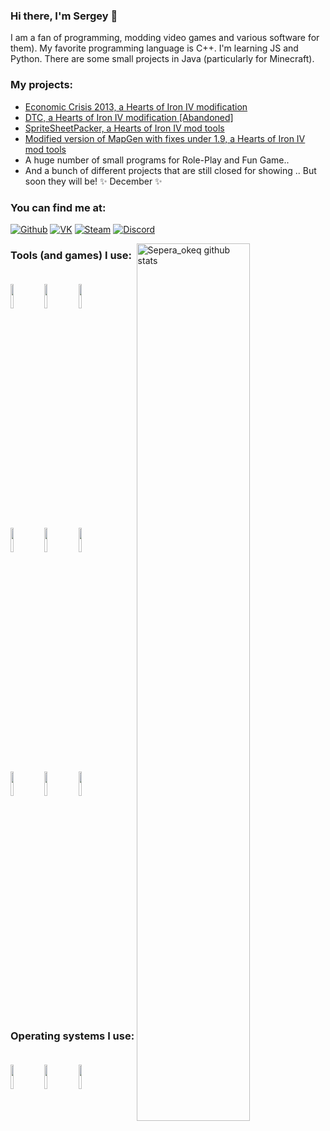 ### Hi there, I'm Sergey 👋

I am a fan of programming, modding video games and various software for them). My favorite programming language is C++. I'm learning JS and Python. There are some small projects in Java (particularly for Minecraft). 

### My projects:

* [Economic Crisis 2013, a Hearts of Iron IV modification](https://steamcommunity.com/sharedfiles/filedetails/?id=2000532465)
* [DTC, a Hearts of Iron IV modification [Abandoned]]( )
* [SpriteSheetPacker, a Hearts of Iron IV mod tools](https://github.com/Sepera-okeq/SpriteSheetPacker)
* [Modified version of MapGen with fixes under 1.9, a Hearts of Iron IV mod tools]( )
* A huge number of small programs for Role-Play and Fun Game..
* And a bunch of different projects that are still closed for showing .. But soon they will be! ✨ December ✨


### **You can find me at:**
 [![Github](https://img.shields.io/badge/-Github-000?style=flat&logo=Github&logoColor=white)](https://github.com/sepera-okeq)
 [![VK](https://img.shields.io/badge/-Steam-000?style=flat&logo=Steam&logoColor=white)](https://steamcommunity.com/id/sepera_okeq/)
 [![Steam](https://img.shields.io/badge/-VK-000?style=flat&logo=VK&logoColor=white)](https://vk.com/sepera_okeq) 
 [![Discord](https://img.shields.io/badge/-Discord-000?style=flat&logo=Discord&logoColor=white)]( )


<p>

  <img width="60%" align="right" alt="Sepera_okeq github stats" src="https://github-readme-stats.vercel.app/api?username=Sepera-okeq&count_private=true&hide=cpp,javascript,python&show_icons=true&hide_border=true&line_height=27&title_color=0070dd&icon_color=ff8000&show_owner=true&include_all_commits=true" />

### Tools (and games) I use:<br><br>
  <code><img width="10%" src="https://www.vectorlogo.zone/logos/qtio/qtio-ar21.svg"></code>
  <code><img width="10%" src="https://www.vectorlogo.zone/logos/java/java-horizontal.svg"></code>
  <code><img width="10%" src="https://www.vectorlogo.zone/logos/github/github-ar21.svg"></code>
  <br/>
  <code><img width="10%" src="https://www.vectorlogo.zone/logos/git-scm/git-scm-ar21.svg"></code>
  <code><img width="10%" src="https://www.vectorlogo.zone/logos/python/python-ar21.svg"></code>
  <code><img width="10%" src="https://www.vectorlogo.zone/logos/nodejs/nodejs-horizontal.svg"></code>
  <br/>
  <code><img width="10%" src="https://www.vectorlogo.zone/logos/gitlab/gitlab-ar21.svg"></code>
  <code><img width="10%" src="https://www.vectorlogo.zone/logos/figma/figma-ar21.svg"></code>
  <code><img width="10%" src="https://www.vectorlogo.zone/logos/minecraft/minecraft-ar21.svg"></code>
  <br/>


### Operating systems I use:<br><br>
  <code><img width="10%" src="https://simpleicons.org/icons/windows.svg"></code>
  <code><img width="10%" src="https://simpleicons.org/icons/debian.svg"></code>
  <code><img width="10%" src="https://simpleicons.org/icons/archlinux.svg"></code>
</p>

